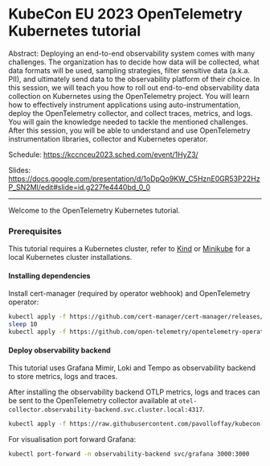 # KubeCon EU 2023 OpenTelemetry Kubernetes tutorial

Abstract:
Deploying an end-to-end observability system comes with many challenges. The organization has to decide how data will be collected, what data formats will be used, sampling strategies, filter sensitive data (a.k.a. PII), and ultimately send data to the observability platform of their choice. In this session, we will teach you how to roll out end-to-end observability data collection on Kubernetes using the OpenTelemetry project. You will learn how to effectively instrument applications using auto-instrumentation, deploy the OpenTelemetry collector, and collect traces, metrics, and logs. You will gain the knowledge needed to tackle the mentioned challenges. After this session, you will be able to understand and use OpenTelemetry instrumentation libraries, collector and Kubernetes operator.

Schedule: https://kccnceu2023.sched.com/event/1HyZ3/

Slides: https://docs.google.com/presentation/d/1oDpQo9KW_C5HznE0GR53P22HzP_SN2Ml/edit#slide=id.g227fe4440bd_0_0

---

Welcome to the OpenTelemetry Kubernetes tutorial.

### Prerequisites

This tutorial requires a Kubernetes cluster, refer to [Kind](https://kind.sigs.k8s.io/docs/user/quick-start/) or [Minikube](https://minikube.sigs.k8s.io/docs/start/) for a local Kubernetes cluster installations.

#### Installing dependencies

Install cert-manager (required by operator webhook) and OpenTelemetry operator:

```bash
kubectl apply -f https://github.com/cert-manager/cert-manager/releases/download/v1.11.0/cert-manager.yaml
sleep 10
kubectl apply -f https://github.com/open-telemetry/opentelemetry-operator/releases/download/v0.74.0/opentelemetry-operator.yaml
```

#### Deploy observability backend

This tutorial uses Grafana Mimir, Loki and Tempo as observability backend to store metrics, logs and traces.

After installing the observability backend OTLP metrics, logs and traces can be sent to the OpenTelemetry collector available at `otel-collector.observability-backend.svc.cluster.local:4317`.

```bash
kubectl apply -f https://raw.githubusercontent.com/pavolloffay/kubecon-eu-2023-opentelemetry-kubernetes-tutorial/main/backend/backend.yaml
```

For visualisation port forward Grafana:

```bash
kubectl port-forward -n observability-backend svc/grafana 3000:3000
```
